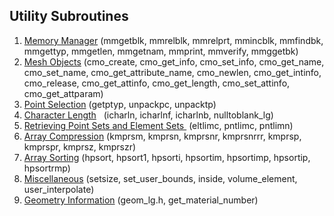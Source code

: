 Utility Subroutines
-------------------

1.  [Memory Manager](docs/memmang.md)
    (mmgetblk, mmrelblk, mmrelprt, mmincblk,  mmfindbk, mmgettyp, mmgetlen, 
    mmgetnam, mmprint,  mmverify, mmggetbk)
2.  [Mesh Objects](docs/meshob.md) (cmo\_create, cmo\_get\_info, 
    cmo\_set\_info, cmo\_get\_name, cmo\_set\_name, 
    cmo\_get\_attribute\_name, cmo\_newlen, cmo\_get\_intinfo, 
    cmo\_release, cmo\_get\_attinfo, cmo\_get\_length, 
    cmo\_set\_attinfo, cmo\_get\_attparam)
3.  [Point Selection](docs/pointsel.md) (getptyp, unpackpc, unpacktp)
4.  [Character Length](docs/charlen.md)   (icharln, icharlnf, 
    icharlnb, nulltoblank\_lg)
5.  [Retrieving Point Sets and Element Sets ](docs/retpts.md)
    (eltlimc, pntlimc, pntlimn)
6.  [Array Compression](docs/arrcomp.md) (kmprsm, kmprsn, kmprsnr, 
    kmprsnrrr, kmprsp, kmprspr, kmprsz, kmprszr)
7.  [Array Sorting](docs/arrsort.md) (hpsort, hpsort1, hpsorti, 
    hpsortim, hpsortimp, hpsortip, hpsortrmp)
8.  [Miscellaneous](docs/miscell.md)
    (setsize, set\_user\_bounds, inside, volume\_element, 
    user\_interpolate)
9.  [Geometry Information](docs/geom.md) (geom\_lg.h, 
    get\_material\_number)


